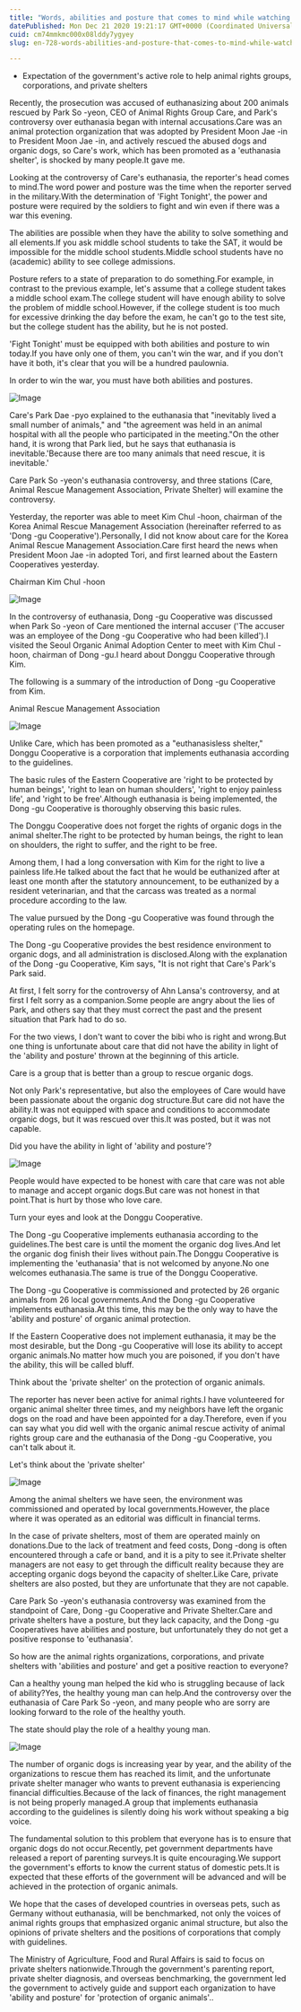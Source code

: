```yaml
---
title: "Words, abilities and posture that comes to mind while watching the controversy over euthanasia of animal rights group care"
datePublished: Mon Dec 21 2020 19:21:17 GMT+0000 (Coordinated Universal Time)
cuid: cm74mmkmc000x08lddy7ygyey
slug: en-728-words-abilities-and-posture-that-comes-to-mind-while-watching-the-controversy-over-euthanasia-of-animal-rights-group-care

---
```



- Expectation of the government's active role to help animal rights groups, corporations, and private shelters

Recently, the prosecution was accused of euthanasizing about 200 animals rescued by Park So -yeon, CEO of Animal Rights Group Care, and Park's controversy over euthanasia began with internal accusations.Care was an animal protection organization that was adopted by President Moon Jae -in to President Moon Jae -in, and actively rescued the abused dogs and organic dogs, so Care's work, which has been promoted as a 'euthanasia shelter', is shocked by many people.It gave me.

Looking at the controversy of Care's euthanasia, the reporter's head comes to mind.The word power and posture was the time when the reporter served in the military.With the determination of 'Fight Tonight', the power and posture were required by the soldiers to fight and win even if there was a war this evening.

The abilities are possible when they have the ability to solve something and all elements.If you ask middle school students to take the SAT, it would be impossible for the middle school students.Middle school students have no (academic) ability to see college admissions.

Posture refers to a state of preparation to do something.For example, in contrast to the previous example, let's assume that a college student takes a middle school exam.The college student will have enough ability to solve the problem of middle school.However, if the college student is too much for excessive drinking the day before the exam, he can't go to the test site, but the college student has the ability, but he is not posted.

'Fight Tonight' must be equipped with both abilities and posture to win today.If you have only one of them, you can't win the war, and if you don't have it both, it's clear that you will be a hundred paulownia.

In order to win the war, you must have both abilities and postures.

![Image](https://cdn.hashnode.com/res/hashnode/image/upload/v1739528942623/ab1728fb-93d4-4f54-b4d4-ac355d65a1ac.jpeg)

Care's Park Dae -pyo explained to the euthanasia that "inevitably lived a small number of animals," and "the agreement was held in an animal hospital with all the people who participated in the meeting."On the other hand, it is wrong that Park lied, but he says that euthanasia is inevitable.'Because there are too many animals that need rescue, it is inevitable.'

Care Park So -yeon's euthanasia controversy, and three stations (Care, Animal Rescue Management Association, Private Shelter) will examine the controversy.

Yesterday, the reporter was able to meet Kim Chul -hoon, chairman of the Korea Animal Rescue Management Association (hereinafter referred to as 'Dong -gu Cooperative').Personally, I did not know about care for the Korea Animal Rescue Management Association.Care first heard the news when President Moon Jae -in adopted Tori, and first learned about the Eastern Cooperatives yesterday.

Chairman Kim Chul -hoon

![Image](https://cdn.hashnode.com/res/hashnode/image/upload/v1739528944937/2faef7dc-a7aa-4cea-a08a-ceba0c6e9943.jpeg)

In the controversy of euthanasia, Dong -gu Cooperative was discussed when Park So -yeon of Care mentioned the internal accuser ('The accuser was an employee of the Dong -gu Cooperative who had been killed').I visited the Seoul Organic Animal Adoption Center to meet with Kim Chul -hoon, chairman of Dong -gu.I heard about Donggu Cooperative through Kim.

The following is a summary of the introduction of Dong -gu Cooperative from Kim.

Animal Rescue Management Association

![Image](https://cdn.hashnode.com/res/hashnode/image/upload/v1739528946908/7502a0c1-ebfe-4ef1-89c9-516a7a90db36.jpeg)

Unlike Care, which has been promoted as a "euthanasisless shelter," Donggu Cooperative is a corporation that implements euthanasia according to the guidelines.

The basic rules of the Eastern Cooperative are 'right to be protected by human beings', 'right to lean on human shoulders', 'right to enjoy painless life', and 'right to be free'.Although euthanasia is being implemented, the Dong -gu Cooperative is thoroughly observing this basic rules.

The Donggu Cooperative does not forget the rights of organic dogs in the animal shelter.The right to be protected by human beings, the right to lean on shoulders, the right to suffer, and the right to be free.

Among them, I had a long conversation with Kim for the right to live a painless life.He talked about the fact that he would be euthanized after at least one month after the statutory announcement, to be euthanized by a resident veterinarian, and that the carcass was treated as a normal procedure according to the law.

The value pursued by the Dong -gu Cooperative was found through the operating rules on the homepage.

The Dong -gu Cooperative provides the best residence environment to organic dogs, and all administration is disclosed.Along with the explanation of the Dong -gu Cooperative, Kim says, "It is not right that Care's Park's Park said.

At first, I felt sorry for the controversy of Ahn Lansa's controversy, and at first I felt sorry as a companion.Some people are angry about the lies of Park, and others say that they must correct the past and the present situation that Park had to do so.

For the two views, I don't want to cover the bibi who is right and wrong.But one thing is unfortunate about care that did not have the ability in light of the 'ability and posture' thrown at the beginning of this article.

Care is a group that is better than a group to rescue organic dogs.

Not only Park's representative, but also the employees of Care would have been passionate about the organic dog structure.But care did not have the ability.It was not equipped with space and conditions to accommodate organic dogs, but it was rescued over this.It was posted, but it was not capable.

Did you have the ability in light of 'ability and posture'?

![Image](https://cdn.hashnode.com/res/hashnode/image/upload/v1739528948934/1f3790c6-5da0-46be-8f12-3aebcc35a348.jpeg)

People would have expected to be honest with care that care was not able to manage and accept organic dogs.But care was not honest in that point.That is hurt by those who love care.

Turn your eyes and look at the Donggu Cooperative.

The Dong -gu Cooperative implements euthanasia according to the guidelines.The best care is until the moment the organic dog lives.And let the organic dog finish their lives without pain.The Donggu Cooperative is implementing the 'euthanasia' that is not welcomed by anyone.No one welcomes euthanasia.The same is true of the Donggu Cooperative.

The Dong -gu Cooperative is commissioned and protected by 26 organic animals from 26 local governments.And the Dong -gu Cooperative implements euthanasia.At this time, this may be the only way to have the 'ability and posture' of organic animal protection.

If the Eastern Cooperative does not implement euthanasia, it may be the most desirable, but the Dong -gu Cooperative will lose its ability to accept organic animals.No matter how much you are poisoned, if you don't have the ability, this will be called bluff.

Think about the 'private shelter' on the protection of organic animals.

The reporter has never been active for animal rights.I have volunteered for organic animal shelter three times, and my neighbors have left the organic dogs on the road and have been appointed for a day.Therefore, even if you can say what you did well with the organic animal rescue activity of animal rights group care and the euthanasia of the Dong -gu Cooperative, you can't talk about it.

Let's think about the 'private shelter'

![Image](https://cdn.hashnode.com/res/hashnode/image/upload/v1739528951292/7d8f9312-33ea-4fc7-ab48-9939f29c0e2e.jpeg)

Among the animal shelters we have seen, the environment was commissioned and operated by local governments.However, the place where it was operated as an editorial was difficult in financial terms.

In the case of private shelters, most of them are operated mainly on donations.Due to the lack of treatment and feed costs, Dong -dong is often encountered through a cafe or band, and it is a pity to see it.Private shelter managers are not easy to get through the difficult reality because they are accepting organic dogs beyond the capacity of shelter.Like Care, private shelters are also posted, but they are unfortunate that they are not capable.

Care Park So -yeon's euthanasia controversy was examined from the standpoint of Care, Dong -gu Cooperative and Private Shelter.Care and private shelters have a posture, but they lack capacity, and the Dong -gu Cooperatives have abilities and posture, but unfortunately they do not get a positive response to 'euthanasia'.

So how are the animal rights organizations, corporations, and private shelters with 'abilities and posture' and get a positive reaction to everyone?

Can a healthy young man helped the kid who is struggling because of lack of ability?Yes, the healthy young man can help.And the controversy over the euthanasia of Care Park So -yeon, and many people who are sorry are looking forward to the role of the healthy youth.

The state should play the role of a healthy young man.

![Image](https://cdn.hashnode.com/res/hashnode/image/upload/v1739528953767/9e29cce5-186b-447d-bd4c-04d785732846.jpeg)

The number of organic dogs is increasing year by year, and the ability of the organizations to rescue them has reached its limit, and the unfortunate private shelter manager who wants to prevent euthanasia is experiencing financial difficulties.Because of the lack of finances, the right management is not being properly managed.A group that implements euthanasia according to the guidelines is silently doing his work without speaking a big voice.

The fundamental solution to this problem that everyone has is to ensure that organic dogs do not occur.Recently, pet government departments have released a report of parenting surveys.It is quite encouraging.We support the government's efforts to know the current status of domestic pets.It is expected that these efforts of the government will be advanced and will be achieved in the protection of organic animals.

We hope that the cases of developed countries in overseas pets, such as Germany without euthanasia, will be benchmarked, not only the voices of animal rights groups that emphasized organic animal structure, but also the opinions of private shelters and the positions of corporations that comply with guidelines.

The Ministry of Agriculture, Food and Rural Affairs is said to focus on private shelters nationwide.Through the government's parenting report, private shelter diagnosis, and overseas benchmarking, the government led the government to actively guide and support each organization to have 'ability and posture' for 'protection of organic animals'..